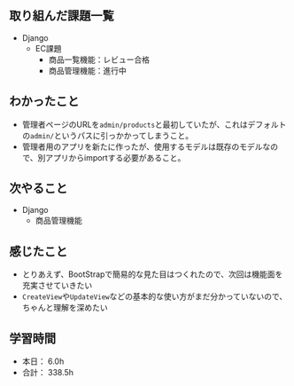 ## 取り組んだ課題一覧

- Django
  - EC課題
    - 商品一覧機能：レビュー合格
    - 商品管理機能：進行中

## わかったこと
- 管理者ページのURLを`admin/products`と最初していたが、これはデフォルトの`admin/`というパスに引っかかってしまうこと。
- 管理者用のアプリを新たに作ったが、使用するモデルは既存のモデルなので、別アプリからimportする必要があること。


## 次やること
- Django
  - 商品管理機能

## 感じたこと
- とりあえず、BootStrapで簡易的な見た目はつくれたので、次回は機能面を充実させていきたい
- `CreateView`や`UpdateView`などの基本的な使い方がまだ分かっていないので、ちゃんと理解を深めたい


## 学習時間

- 本日： 6.0h
- 合計： 338.5h
